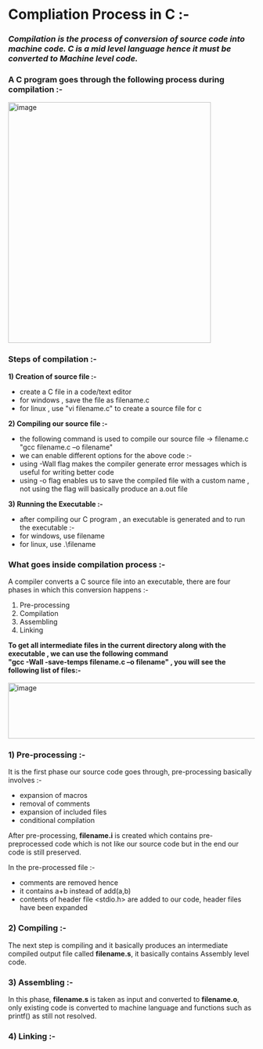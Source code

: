 # Compliation Process in C :-

### *Compilation is the process of conversion of source code into machine code. C is a mid level language hence it must be converted to Machine level code.*

### A C program goes through the following process during compilation :-

<img width="414" height="491" alt="image" src="https://github.com/user-attachments/assets/02794645-1f29-4d5d-8c1f-7abd0c3fb2ab" />

### Steps of compilation :-

**1) Creation of source file :-**

   * create a C file in a code/text editor
   * for windows , save the file as filename.c
   * for linux , use "vi filename.c" to create a source file for c

**2) Compiling our source file :-**

   * the following command is used to compile our source file -> filename.c
     "gcc filename.c –o filename"
   * we can enable different options for the above code :-
   * using -Wall flag makes the compiler generate error messages which is useful for writing better code
   * using -o flag enables us to save the compiled file with a custom name , not using the flag will basically produce an a.out file
  
**3) Running the Executable :-**

   * after compiling our C program , an executable is generated and to run the executable :-
   * for windows, use filename
   * for linux, use .\filename
     
### What goes inside compilation process :-

A compiler converts a C source file into an executable, there are four phases in which this conversion happens :-

1) Pre-processing
2) Compilation
3) Assembling
4) Linking

**To get all intermediate files in the current directory along with the executable , we can use the following command <br>"gcc -Wall -save-temps filename.c –o filename" , you will see the following list of files:- <br><br>**
<img width="518" height="114" alt="image" src="https://github.com/user-attachments/assets/63166374-0c46-487e-8611-cc18c4584b9e" />

### 1) Pre-processing :-

It is the first phase our source code goes through, pre-processing basically involves :-

* expansion of macros
* removal of comments
* expansion of included files
* conditional compilation

After pre-processing, **filename.i** is created which contains pre-preprocessed code which is not like our source code but in the end our code is still preserved.

In the pre-processed file :-

* comments are removed hence
* it contains a+b instead of add(a,b)
* contents of header file <stdio.h> are added to our code, header files have been expanded

### 2) Compiling :-

The next step is compiling and it basically produces an intermediate compiled output file called **filename.s**, it basically contains Assembly level code.

### 3) Assembling :-

In this phase, **filename.s** is taken as input and converted to **filename.o**, only existing code is converted to machine language and functions such as printf() as still not resolved.

### 4) Linking :-




     
   
